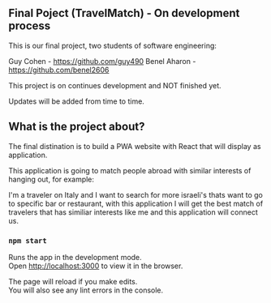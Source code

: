 ## Final Poject (TravelMatch) - On development process

This is our final project, two students of software engineering:

Guy Cohen - https://github.com/guy490
Benel Aharon - https://github.com/benel2606

This project is on continues development and NOT finished yet.

Updates will be added from time to time.

## What is the project about?

The final distination is to build a PWA website with React that will display as application.

This application is going to match people abroad with similar interests of hanging out, for example:

I'm a traveler on Italy and I want to search for more israeli's thats want to go to specific bar or restaurant, with this application I will get the best match of travelers that has similiar interests like me and this application will connect us.

### `npm start`

Runs the app in the development mode.<br />
Open [http://localhost:3000](http://localhost:3000) to view it in the browser.

The page will reload if you make edits.<br />
You will also see any lint errors in the console.
